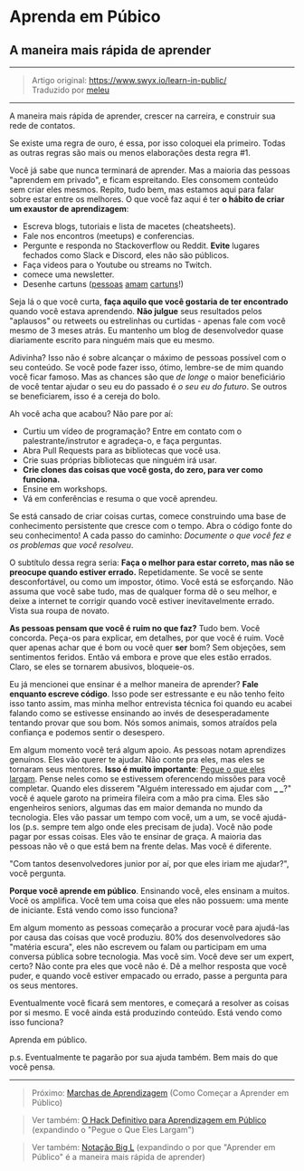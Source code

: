 # Aprenda em Púbico

## A maneira mais rápida de aprender

---

> Artigo original: <https://www.swyx.io/learn-in-public/>\
> Traduzido por [meleu](https://github.com/meleu)

---

A maneira mais rápida de aprender, crescer na carreira, e construir sua rede de contatos.

Se existe uma regra de ouro, é essa, por isso coloquei ela primeiro. Todas as outras regras são mais ou menos elaborações desta regra #1.

Você já sabe que nunca terminará de aprender. Mas a maioria das pessoas "aprendem em privado", e ficam espreitando. Eles consomem conteúdo sem criar eles mesmos. Repito, tudo bem, mas estamos aqui para falar sobre estar entre os melhores. O que você faz aqui é ter **o hábito de criar um exaustor de aprendizagem**:

- Escreva blogs, tutoriais e lista de macetes (cheatsheets).
- Fale nos encontros (meetups) e conferencias.
- Pergunte e responda no Stackoverflow ou Reddit. **Evite** lugares fechados como Slack e Discord, eles não são públicos.
- Faça videos para o Youtube ou streams no Twitch.
- comece uma newsletter.
- Desenhe cartuns ([pessoas](https://code-cartoons.com/) [amam](https://wizardzines.com/) [cartuns](https://arkwright.github.io/scaling-react-server-side-rendering.html)!)

Seja lá o que você curta, **faça aquilo que você gostaria de ter encontrado** quando você estava aprendendo. **Não julgue** seus resultados pelos "aplausos" ou retweets ou estrelinhas ou curtidas - apenas fale com você mesmo de 3 meses atrás. Eu mantenho um blog de desenvolvedor quase diariamente escrito para ninguém mais que eu mesmo.

Adivinha? Isso não é sobre alcançar o máximo de pessoas possível com o seu conteúdo. Se você pode fazer isso, ótimo, lembre-se de mim quando você ficar famoso. Mas as chances são que *de longe* o maior beneficiário de você tentar ajudar o seu eu do passado é *o seu eu do futuro*. Se outros se beneficiarem, isso é a cereja do bolo.

Ah você acha que acabou? Não pare por aí:

- Curtiu um vídeo de programação? Entre em contato com o palestrante/instrutor e agradeça-o, e faça perguntas.
- Abra Pull Requests para as bibliotecas que você usa.
- Crie suas próprias bibliotecas que ninguém irá usar.
- **Crie clones das coisas que você gosta, do zero, para ver como funciona.**
- Ensine em workshops.
- Vá em conferências e resuma o que você aprendeu.

Se está cansado de criar coisas curtas, comece construindo uma base de conhecimento persistente que cresce com o tempo. Abra o código fonte do seu conhecimento! A cada passo do caminho: *Documente o que você fez e os problemas que você resolveu*.

O subtítulo dessa regra seria: **Faça o melhor para estar correto, mas não se preocupe quando estiver errado.** Repetidamente. Se você se sente desconfortável, ou como um impostor, ótimo. Você está se esforçando. Não assuma que você sabe tudo, mas de qualquer forma dê o seu melhor, e deixe a internet te corrigir quando você estiver inevitavelmente errado. Vista sua roupa de novato.

**As pessoas pensam que você é ruim no que faz?** Tudo bem. Você concorda. Peça-os para explicar, em detalhes, por que você é ruim. Você quer apenas achar que é bom ou você quer **ser** bom? Sem objeções, sem sentimentos feridos. Então vá embora e prove que eles estão errados. Claro, se eles se tornarem abusivos, bloqueie-os.

Eu já mencionei que ensinar é a melhor maneira de aprender? **Fale enquanto escreve código**. Isso pode ser estressante e eu não tenho feito isso tanto assim, mas minha melhor entrevista técnica foi quando eu acabei falando como se estivesse ensinando ao invés de desesperadamente tentando provar que sou bom. Nós somos animais, somos atraídos pela confiança e podemos sentir o desespero.

Em algum momento você terá algum apoio. As pessoas notam aprendizes genuínos. Eles vão querer te ajudar. Não conte pra eles, mas eles se tornaram seus mentores. **Isso é muito importante**: [Pegue o que eles largam](pegue-o-que-eles-largam.md). Pense neles como se estivessem oferencendo missões para você completar. Quando eles disserem "Alguém interessado em ajudar com **_ _**?" você é aquele garoto na primeira fileira com a mão pra cima. Eles são engenheiros seniors, algumas das em maior demanda no mundo da tecnologia. Eles vão passar um tempo com você, um a um, se você ajudá-los (p.s. sempre tem algo onde eles precisam de juda). Você não pode pagar por essas coisas. Eles vão te ensinar de graça. A maioria das pessoas não vê o que está bem na frente delas. Mas você é diferente.

"Com tantos desenvolvedores junior por aí, por que eles iriam me ajudar?", você pergunta.

**Porque você aprende em público**. Ensinando você, eles ensinam a muitos. Você os amplifica. Você tem uma coisa que eles não possuem: uma mente de iniciante. Está vendo como isso funciona?

Em algum momento as pessoas começarão a procurar você para ajudá-las por causa das coisas que você produziu. 80% dos desenvolvedores são "matéria escura", eles não escrevem ou falam ou participam em uma conversa pública sobre tecnologia. Mas você sim. Você deve ser um expert, certo? Não conte pra eles que você não é. Dê a melhor resposta que você puder, e quando você estiver empacado ou errado, passe a pergunta para os seus mentores.

Eventualmente você ficará sem mentores, e começará a resolver as coisas por si mesmo. E você ainda está produzindo conteúdo. Está vendo como isso funciona?

Aprenda em público.

p.s. Eventualmente te pagarão por sua ajuda também. Bem mais do que você pensa.

---

> Próximo: [Marchas de Aprendizagem](marchas-de-aprendizagem.md) (Como Começar a Aprender em Público)

> Ver também: [O Hack Definitivo para Aprendizagem em Público](aprenda-em-publico-hack.md) (expandindo o "Pegue o Que Eles Largam")

> Ver também: [Notação Big L](notacao-big-l.md) (expandindo o por que "Aprender em Público" é a maneira mais rápida de aprender)
